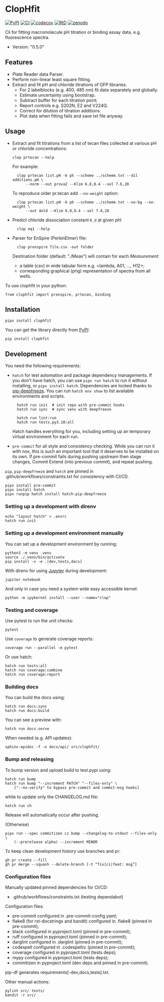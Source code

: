 # ClopHfit

[![PyPI](https://img.shields.io/pypi/v/ClopHfit.svg)](https://pypi.org/project/ClopHfit/)
[![CI](https://github.com/darosio/ClopHfit/actions/workflows/ci.yml/badge.svg)](https://github.com/darosio/ClopHfit/actions/workflows/ci.yml)
[![codecov](https://codecov.io/gh/darosio/ClopHfit/branch/main/graph/badge.svg?token=OU6F9VFUQ6)](https://codecov.io/gh/darosio/ClopHfit)
[![RtD](https://readthedocs.org/projects/clophfit/badge/)](https://clophfit.readthedocs.io/)
[![zenodo](https://zenodo.org/badge/DOI/10.5281/zenodo.6354112.svg)](https://doi.org/10.5281/zenodo.6354112)

Cli for fitting macromolecule pH titration or binding assay data, e.g.
fluorescence spectra.

- Version: "0.5.0"

## Features

- Plate Reader data Parser.
- Perform non-linear least square fitting.
- Extract and fit pH and chloride titrations of GFP libraries.
  - For 2 labelblocks (e.g. 400, 485 nm) fit data separately and globally.
  - Estimate uncertainty using bootstrap.
  - Subtract buffer for each titration point.
  - Report controls e.g. S202N, E2 and V224Q.
  - Correct for dilution of titration additions.
  - Plot data when fitting fails and save txt file anyway.

## Usage

- Extract and fit titrations from a list of tecan files collected at various pH
  or chloride concentrations:

      clop prtecan --help

  For example:

        clop prtecan list.pH -k ph --scheme ../scheme.txt --dil additions.pH \
            --norm --out prova2 --Klim 6.8,8.4 --sel 7.6,20

  To reproduce older pr.tecan add `--no-weight` option:

        clop prtecan list.pH -k ph --scheme ../scheme.txt --no-bg --no-weight \
            --out 4old --Klim 6.8,8.4 --sel 7.6,20

- Predict chloride dissociation constant `K_d` at given pH:

        clop eq1 --help

- Parser for EnSpire (PerkinElmer) file:

        clop prenspire file.csv -out folder

  Destination folder (default: "./Meas") will contain for each _Measurement_:

  - a table (csv) in wide tabular form e.g. <lambda, A01, ..., H12>;
  - corresponding graphical (png) representation of spectra from all wells.

To use clophfit in your python:

    from clophfit import prenspire, prtecan, binding

## Installation

    pipx install clophfit

You can get the library directly from
[PyPI](https://pypi.org/project/ClopHfit/):

    pip install clophfit

## Development

You need the following requirements:

- `hatch` for test automation and package dependency managements. If you don't
  have hatch, you can use `pipx run hatch` to run it without installing, or
  `pipx install hatch`. Dependencies are locked thanks to
  [pip-deepfreeze](https://pypi.org/project/pip-deepfreeze/). You can run
  `hatch env show` to list available environments and scripts.

        hatch run init  # init repo with pre-commit hooks
        hatch run sync  # sync venv with deepfreeze

        hatch run lint:run
        hatch run tests.py3.10:all

  Hatch handles everything for you, including setting up an temporary virtual
  environment for each run.

- `pre-commit` for all style and consistency checking. While you can run it with
  nox, this is such an important tool that it deserves to be installed on its
  own. If pre-commit fails during pushing upstream then stage changes, Commit
  Extend (into previous commit), and repeat pushing.

`pip`, `pip-deepfreeze` and `hatch` are pinned in
.github/workflows/constraints.txt for consistency with CI/CD.

    pipx install pre-commit
    pipx install hatch
    pipx runpip hatch install hatch-pip-deepfreeze

### Setting up a development with direnv

    echo "layout hatch" > .envrc
    hatch run init

### Setting up a development environment manually

You can set up a development environment by running:

    python3 -m venv .venv
    source ./.venv/bin/activate
    pip install -v -e .[dev,tests,docs]

With direnv for using [Jupyter](https://jupyter.org/) during development:

    jupiter notebook

And only in case you need a system wide easy accessible kernel:

    python -m ipykernel install --user --name="clop"

### Testing and coverage

Use pytest to run the unit checks:

    pytest

Use `coverage` to generate coverage reports:

    coverage run --parallel -m pytest

Or use hatch:

    hatch run tests:all
    hatch run coverage:combine
    hatch run coverage:report

### Building docs

You can build the docs using:

    hatch run docs:sync
    hatch run docs:build

You can see a preview with:

    hatch run docs:serve

When needed (e.g. API updates):

    sphinx-apidoc -f -o docs/api/ src/clophfit/

### Bump and releasing

To bump version and upload build to test.pypi using:

    hatch run bump
    hatch run bump "--increment PATCH" "--files-only" \
        ["--no-verify" to bypass pre-commit and commit-msg hooks]

while to update only the CHANGELOG.md file:

    hatch run ch

Release will automatically occur after pushing.

(Otherwise)

    pipx run --spec commitizen cz bump --changelog-to-stdout --files-only \
        (--prerelease alpha) --increment MINOR

To keep clean development history use branches and pr:

    gh pr create --fill
    gh pr merge --squash --delete-branch [-t “fix|ci|feat: msg”]

### Configuration files

Manually updated pinned dependencies for CI/CD:

- .github/workflows/constraints.txt (testing dependabot)

Configuration files:

- pre-commit configured in .pre-commit-config.yaml;
- flake8 (for rst-docstrings and bandit) configured in .flake8 (pinned in
  pre-commit);
- black configured in pyproject.toml (pinned in pre-commit);
- ruff configured in pyproject.toml (pinned in pre-commit);
- darglint configured in .darglint (pinned in pre-commit);
- codespell configured in .codespellrc (pinned in pre-commit);
- coverage configured in pyproject.toml (tests deps);
- mypy configured in pyproject.toml (tests deps);
- commitizen in pyproject.toml (dev deps and pinned in pre-commit).

pip-df generates requirements[-dev,docs,tests].txt.

Other manual actions:

    pylint src/ tests/
    bandit -r src/
